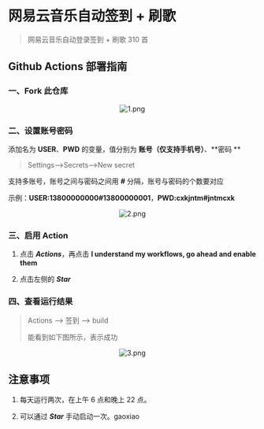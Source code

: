 # 网易云音乐自动签到 + 刷歌
> 网易云音乐自动登录签到 + 刷歌 310 首

## Github Actions 部署指南

### 一、Fork 此仓库
<center><img src="https://i.klyi.net/tk/2021/02/18/6malkvdj.png" alt="1.png" title="1.png" /></center>



### 二、设置账号密码
添加名为 **USER**、**PWD** 的变量，值分别为 **账号（仅支持手机号）**、**密码 **

> Settings-->Secrets-->New secret

支持多账号，账号之间与密码之间用 ***#*** 分隔，账号与密码的个数要对应

示例：**USER:13800000000#13800000001**，**PWD:cxkjntm#jntmcxk**
<center><img src="https://i.klyi.net/tk/2021/02/18/xngo72rl.png" alt="2.png" title="2.png" /></center>

### 三、启用 Action
1. 点击 ***Actions***，再点击 **I understand my workflows, go ahead and enable them**

2. 点击左侧的 ***Star***

### 四、查看运行结果
> Actions --> 签到 --> build
>
> 能看到如下图所示，表示成功

<center><img src="https://i.klyi.net/tk/2021/02/18/6rswkign.png" alt="3.png" title="3.png" /></center>

## 注意事项

1. 每天运行两次，在上午 6 点和晚上 22 点。

2. 可以通过 ***Star*** 手动启动一次。gaoxiao

